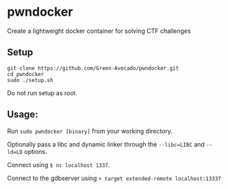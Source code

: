 # pwndocker

Create a lightweight docker container for solving CTF challenges

## Setup

```
git clone https://github.com/Green-Avocado/pwndocker.git
cd pwndocker
sudo ./setup.sh
```

Do not run setup as root.

## Usage:

Run `sudo pwndocker [binary]` from your working directory.

Optionally pass a libc and dynamic linker through the `--libc=LIBC` and `--ld=LD` options.

Connect using `$ nc localhost 1337`.

Connect to the gdbserver using `> target extended-remote localhost:13337`

